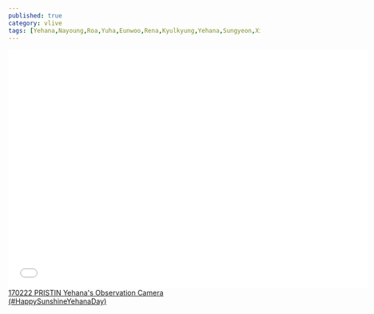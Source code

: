 ```yaml
---
published: true
category: vlive
tags: [Yehana,Nayoung,Roa,Yuha,Eunwoo,Rena,Kyulkyung,Yehana,Sungyeon,Xiyeon,Kyla]
---
```

<iframe frameborder="0" width="720" height="480" src="BLAH" allowfullscreen></iframe><br /><a href="" target="_blank">170222 PRISTIN Yehana's Observation Camera (#HappySunshineYehanaDay)</a>